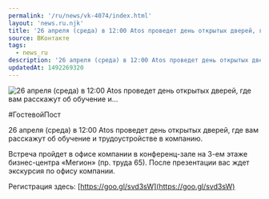 ```yaml
---
permalink: '/ru/news/vk-4074/index.html'
layout: 'news.ru.njk'
title: '26 апреля (среда) в 12:00 Atos проведет день открытых дверей, где вам расскажут об обучение и'
source: ВКонтакте
tags:
  - news_ru
description: '26 апреля (среда) в 12:00 Atos проведет день открытых дверей, где вам расскажут об обучение и…'
updatedAt: 1492269320
---
```

![26 апреля (среда) в 12:00 Atos проведет день открытых дверей, где вам расскажут об обучение и…](https://sun9-9.userapi.com/impf/u9Z08WL3GOEu3gFCz3s3pePGmnFzwnOVl5ZMdg/JGyG8Zr51rc.jpg?size=1280x720&quality=96&sign=3f123c523455379fd0dc0f8a7f2f6697&c_uniq_tag=M6n2m-Jk4303480JjDTgXTLeNdeZhxzFQJhSTjN-gJ0&type=album)

#ГостевойПост

26 апреля (среда) в 12:00 Atos проведет день открытых дверей, где вам расскажут об обучение и трудоустройстве в компанию.

Встреча пройдет в офисе компании в конференц-зале на 3-ем этаже бизнес-центра «Мегион» (пр. труда 65). После презентации вас ждет экскурсия по офису компании.

Регистрация здесь: [https://goo.gl/svd3sW](https://goo.gl/svd3sW)
